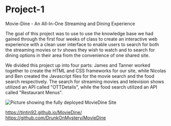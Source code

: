 # Project-1
Movie-Dine - An All-In-One Streaming and Dining Experience

The goal of this project was to use to use the knowledge base we had gained through the first four weeks of class to create an interactive web experience with a clean user interface to enable users to search for both the streaming movies or tv shows they wish to watch and to search for dining options in their area from the convenience of one shared site.

We divided this project up into four parts: James and Tanner worked together to create the HTML and CSS frameworks for our site, while Nicolas and Ben created the Javascript files for the movie search and the food search respectively. The search for streaming movies and television shows utilized an API called "OTTDetails", while the food search utilized an API called "Restaurant Menus".

![Picture showing the fully deployed MovieDine Site](https://hosting.photobucket.com/images/i/DrunkOnMystery/MovieDine(1).PNG?width=450&height=278&fit=bounds&crop=fill)

https://tintin92.github.io/MovieDine/
https://github.com/DrunkOnMystery/MovieDine
